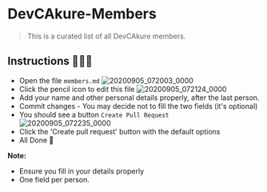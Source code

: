 # DevCAkure-Members
>This is a curated list of all DevCAkure members.

## Instructions 👨🏽‍🏫
- Open the file `members.md`
![20200905_072003_0000](https://user-images.githubusercontent.com/57611810/92299270-b7e2cf80-ef48-11ea-8fae-c3712b8752f5.png)
- Click the pencil icon  to edit this file
![20200905_072124_0000](https://user-images.githubusercontent.com/57611810/92299273-c29d6480-ef48-11ea-9ff2-e5bce932b4a1.png)
- Add your name and other personal details properly, after the last person.
- Commit changes - You may decide not to fill the two fields (it's optional)
- You should see a button `Create Pull Request`
![20200905_072235_0000](https://user-images.githubusercontent.com/57611810/92299275-c7621880-ef48-11ea-8c48-a0dd62db4067.png)
- Click the 'Create pull request' button with the default options
- All Done 🎉

**Note:**
- Ensure you fill in your details properly
- One field per person. 
